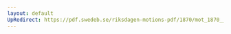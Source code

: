 ```yaml
---
layout: default
UpRedirect: https://pdf.swedeb.se/riksdagen-motions-pdf/1870/mot_1870__ak__00022.pdf
---
```

